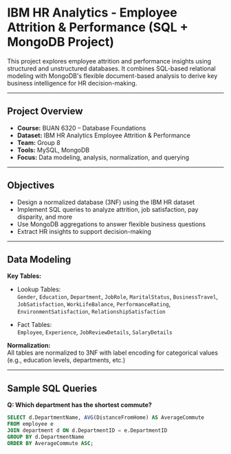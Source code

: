 # IBM HR Analytics - Employee Attrition & Performance (SQL + MongoDB Project)

This project explores employee attrition and performance insights using structured and unstructured databases. It combines SQL-based relational modeling with MongoDB's flexible document-based analysis to derive key business intelligence for HR decision-making.

---

## Project Overview

- **Course:** BUAN 6320 – Database Foundations  
- **Dataset:** IBM HR Analytics Employee Attrition & Performance  
- **Team:** Group 8  
- **Tools:** MySQL, MongoDB  
- **Focus:** Data modeling, analysis, normalization, and querying  

---

## Objectives

- Design a normalized database (3NF) using the IBM HR dataset
- Implement SQL queries to analyze attrition, job satisfaction, pay disparity, and more
- Use MongoDB aggregations to answer flexible business questions
- Extract HR insights to support decision-making

---

## Data Modeling

**Key Tables:**

- Lookup Tables:  
  `Gender`, `Education`, `Department`, `JobRole`, `MaritalStatus`, `BusinessTravel`,  
  `JobSatisfaction`, `WorkLifeBalance`, `PerformanceRating`, `EnvironmentSatisfaction`, `RelationshipSatisfaction`

- Fact Tables:  
  `Employee`, `Experience`, `JobReviewDetails`, `SalaryDetails`

**Normalization:**  
All tables are normalized to 3NF with label encoding for categorical values (e.g., education levels, departments, etc.)

---

## Sample SQL Queries

**Q: Which department has the shortest commute?**
```sql
SELECT d.DepartmentName, AVG(DistanceFromHome) AS AverageCommute
FROM employee e
JOIN department d ON d.DepartmentID = e.DepartmentID
GROUP BY d.DepartmentName
ORDER BY AverageCommute ASC;

